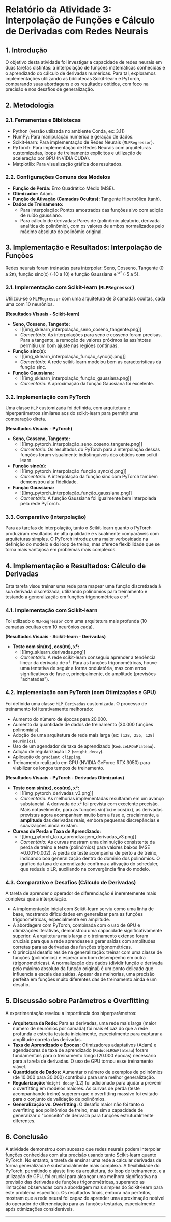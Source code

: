 # Relatório da Atividade 3: Interpolação de Funções e Cálculo de Derivadas com Redes Neurais

## 1. Introdução

O objetivo desta atividade foi investigar a capacidade de redes neurais em duas tarefas distintas: a interpolação de funções matemáticas conhecidas e o aprendizado do cálculo de derivadas numéricas. Para tal, exploramos implementações utilizando as bibliotecas Scikit-learn e PyTorch, comparando suas abordagens e os resultados obtidos, com foco na precisão e nos desafios de generalização.

## 2. Metodologia

### 2.1. Ferramentas e Bibliotecas
- Python (versão utilizada no ambiente Conda, ex: 3.11)
- NumPy: Para manipulação numérica e geração de dados.
- Scikit-learn: Para implementação de Redes Neurais (`MLPRegressor`).
- PyTorch: Para implementação de Redes Neurais com arquiteturas customizadas, loops de treinamento explícitos e utilização de aceleração por GPU (NVIDIA CUDA).
- Matplotlib: Para visualização gráfica dos resultados.

### 2.2. Configurações Comuns dos Modelos
- **Função de Perda:** Erro Quadrático Médio (MSE).
- **Otimizador:** Adam.
- **Função de Ativação (Camadas Ocultas):** Tangente Hiperbólica (tanh).
- **Dados de Treinamento:**
    - Para interpolação: Pontos amostrados das funções alvo com adição de ruído gaussiano.
    - Para cálculo de derivadas: Pares de (polinômio aleatório, derivada analítica do polinômio), com os valores de ambos normalizados pelo máximo absoluto do polinômio original.

## 3. Implementação e Resultados: Interpolação de Funções

Redes neurais foram treinadas para interpolar: Seno, Cosseno, Tangente (0 a 2π), função sinc(x) (-10 a 10) e função Gaussiana e<sup>-x²</sup> (-5 a 5).

### 3.1. Implementação com Scikit-learn (`MLPRegressor`)
Utilizou-se o `MLPRegressor` com uma arquitetura de 3 camadas ocultas, cada uma com 10 neurônios.

**(Resultados Visuais - Scikit-learn)**
* **Seno, Cosseno, Tangente:**
    * ![[img_sklearn_interpolação_seno_coseno_tangente.png]]
    * *Comentário:* As interpolações para seno e cosseno foram precisas. Para a tangente, a remoção de valores próximos às assíntotas permitiu um bom ajuste nas regiões contínuas.
* **Função sinc(x):**
    * ![[img_sklearn_interpolação_função_sync(x).png]]
    * *Comentário:* A rede scikit-learn modelou bem as características da função sinc.
* **Função Gaussiana:**
    * ![[img_sklearn_interpolação_função_gaussiana.png]]
    * *Comentário:* A aproximação da função Gaussiana foi excelente.

### 3.2. Implementação com PyTorch
Uma classe `MLP` customizada foi definida, com arquitetura e hiperparâmetros similares aos do scikit-learn para permitir uma comparação direta.

**(Resultados Visuais - PyTorch)**
* **Seno, Cosseno, Tangente:**
    * ![[img_pytorch_interpolação_seno_coseno_tangente.png]]
    * *Comentário:* Os resultados do PyTorch para a interpolação dessas funções foram visualmente indistinguíveis dos obtidos com scikit-learn.
* **Função sinc(x):**
    * ![[img_pytorch_interpolação_função_sync(x).png]]
    * *Comentário:* A interpolação da função sinc com PyTorch também demonstrou alta fidelidade.
* **Função Gaussiana:**
    * ![[img_pytorch_interpolação_função_gaussiana.png]]
    * *Comentário:* A função Gaussiana foi igualmente bem interpolada pela rede PyTorch.

### 3.3. Comparativo (Interpolação)
Para as tarefas de interpolação, tanto o Scikit-learn quanto o PyTorch produziram resultados de alta qualidade e visualmente comparáveis com arquiteturas simples. O PyTorch introduz uma maior verbosidade na definição do modelo e do loop de treino, mas oferece flexibilidade que se torna mais vantajosa em problemas mais complexos.

## 4. Implementação e Resultados: Cálculo de Derivadas

Esta tarefa visou treinar uma rede para mapear uma função discretizada à sua derivada discretizada, utilizando polinômios para treinamento e testando a generalização em funções trigonométricas e x².

### 4.1. Implementação com Scikit-learn
Foi utilizado o `MLPRegressor` com uma arquitetura mais profunda (10 camadas ocultas com 10 neurônios cada).

**(Resultados Visuais - Scikit-learn - Derivadas)**
* **Teste com sin(πx), cos(πx), x²:**
    * ![[img_sklearn_derivadas.png]]
    * *Comentário:* A rede scikit-learn conseguiu aprender a tendência linear da derivada de x². Para as funções trigonométricas, houve uma tentativa de seguir a forma ondulatória, mas com erros significativos de fase e, principalmente, de amplitude (previsões "achatadas").

### 4.2. Implementação com PyTorch (com Otimizações e GPU)
Foi definida uma classe `MLP_Derivadas` customizada. O processo de treinamento foi iterativamente melhorado:
- Aumento do número de épocas para 20.000.
- Aumento da quantidade de dados de treinamento (30.000 funções polinomiais).
- Adoção de uma arquitetura de rede mais larga (ex: `[128, 256, 128] neurônios`).
- Uso de um agendador de taxa de aprendizado (`ReduceLROnPlateau`).
- Adição de regularização L2 (`weight_decay`).
- Aplicação de `gradient clipping`.
- Treinamento realizado em GPU (NVIDIA GeForce RTX 3050) para viabilizar os longos tempos de treinamento.

**(Resultados Visuais - PyTorch - Derivadas Otimizadas)**
* **Teste com sin(πx), cos(πx), x²:**
    * ![[img_pytorch_derivadas_v3.png]]
    * *Comentário:* As melhorias implementadas resultaram em um avanço substancial. A derivada de x² foi prevista com excelente precisão. Mais notavelmente, para as funções sin(πx) e cos(πx), as derivadas previstas agora acompanham muito bem a fase e, crucialmente, a **amplitude** das derivadas reais, embora pequenas discrepâncias e suavizações ainda existam.
* **Curvas de Perda e Taxa de Aprendizado:**
    * ![[img_pytorch_taxa_aprendizagem_derivadas_v3.png]]
    * *Comentário:* As curvas mostram uma diminuição consistente da perda de treino e teste (polinômios) para valores baixos (MSE ~0.001-0.002). A perda de teste acompanha de perto a de treino, indicando boa generalização dentro do domínio dos polinômios. O gráfico da taxa de aprendizado confirma a ativação do scheduler, que reduziu o LR, auxiliando na convergência fina do modelo.

### 4.3. Comparativo e Desafios (Cálculo de Derivadas)
A tarefa de aprender o operador de diferenciação é inerentemente mais complexa que a interpolação.
- A implementação inicial com Scikit-learn serviu como uma linha de base, mostrando dificuldades em generalizar para as funções trigonométricas, especialmente em amplitude.
- A abordagem com PyTorch, combinada com o uso de GPU e otimizações iterativas, demonstrou uma capacidade significativamente superior. A arquitetura mais larga e o treinamento extenso foram cruciais para que a rede aprendesse a gerar saídas com amplitudes corretas para as derivadas das funções trigonométricas.
- O principal desafio reside na generalização: treinar com uma classe de funções (polinômios) e esperar um bom desempenho em outra (trigonométricas). A normalização dos dados (dividir função e derivada pelo máximo absoluto da função original) é um ponto delicado que influencia a escala das saídas. Apesar das melhorias, uma precisão perfeita em funções muito diferentes das de treinamento ainda é um desafio.

## 5. Discussão sobre Parâmetros e Overfitting

A experimentação revelou a importância dos hiperparâmetros:
- **Arquitetura da Rede:** Para as derivadas, uma rede mais larga (maior número de neurônios por camada) foi mais eficaz do que a rede profunda e estreita testada inicialmente, especialmente para capturar a amplitude correta das derivadas.
- **Taxa de Aprendizado e Épocas:** Otimizadores adaptativos (Adam) e agendadores de taxa de aprendizado (`ReduceLROnPlateau`) foram fundamentais para o treinamento longo (20.000 épocas) necessário para a tarefa de derivadas. O uso de GPU tornou esse treinamento viável.
- **Quantidade de Dados:** Aumentar o número de exemplos de polinômios (de 10.000 para 30.000) contribuiu para uma melhor generalização.
- **Regularização:** `Weight decay` (L2) foi adicionado para ajudar a prevenir o overfitting em modelos maiores. As curvas de perda (teste acompanhando treino) sugerem que o overfitting massivo foi evitado para o conjunto de validação de polinômios.
- **Generalização vs. Overfitting:** O desafio maior não foi tanto o overfitting aos polinômios de treino, mas sim a capacidade de generalizar o "conceito" de derivada para funções estruturalmente diferentes.

## 6. Conclusão

A atividade demonstrou com sucesso que redes neurais podem interpolar funções conhecidas com alta precisão usando tanto Scikit-learn quanto PyTorch. No entanto, a tarefa de ensinar uma rede a calcular derivadas de forma generalizada é substancialmente mais complexa.
A flexibilidade do PyTorch, permitindo o ajuste fino da arquitetura, do loop de treinamento, e a utilização de GPU, foi crucial para alcançar uma melhora significativa na previsão das derivadas de funções trigonométricas, superando as limitações observadas com a abordagem mais simples do Scikit-learn para este problema específico. Os resultados finais, embora não perfeitos, mostram que a rede neural foi capaz de aprender uma aproximação notável do operador de diferenciação para as funções testadas, especialmente após otimizações consideráveis.

---